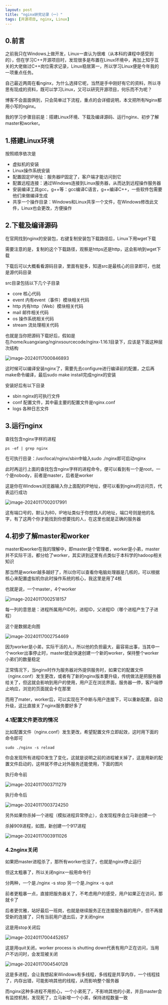 ```yaml
---
layout: post
title: "nginx研究记录（一）"
tags: [开源项目, nginx, Linux]
---
```


## 0.前言

之前我只在Windows上做开发，Linux一直认为很难（从本科的课程中感受到的），但在学习C++开源项目时，发现很多是布置在Linux环境中，再加上知乎互关的大佬做过C++岗位需求记录，Linux稳居第一，所以学习Linux便是今年我的一项重点任务。

自己最近两周在看nginx，为什么选择它呢，当然是手中刚好有它的资料，所以寻思有现成的资料，既可以学习Linux，又可以研究开源项目，何乐而不为呢？

博客不会面面俱到，只会简单过下流程，重点的会详细说明，本文把所有Nginx都用小写的nginx。

我的学习步骤目前是：搭建Linux环境、下载及编译源码、运行nginx、初步了解master和worker。

## 1.搭建Linux环境

按照顺序依次是

- 虚拟机的安装 
- Linux操作系统安装
- 配置固定IP地址：服务器IP固定了，客户端才能访问到它
- 配置远程连接：通过Windows连接到Linux服务器，从而达到远程操作服务器
- 安装编译工具gcc，g++等：gcc编译C语言，g++编译C++，一些软件包需要他们来做编译生成
- 共享一个操作目录：Windows和Linux共享一个文件，在Windows修改此文件，Linux也会更改，方便操作

## 2.下载及编译源码

在官网找到nginx的安装包，右键复制安装包下载路径后，Linux下用wget下载

需要注意的是，复制的这个下载路径，观察是https还是http，这会影响到wget下载

下载后可以大概看看源码目录，里面有挺多，知道src是最核心的目录即可，也就是源代码目录

src目录包括以下几个子目录

- core 核心代码
- event 内有event（事件）模块相关代码
- http 内有http（Web）模块相关代码
- mail 邮件相关代码
- os 操作系统相关代码
- stream 流处理相关代码

也就是当你把源码下载好后，假如是在/home/kuangxiang/nginxsourcecode/nginx-1.16.1目录下，应该是下面这种层次结构

![image-20240117000846893](/images/image-20240117000846893.png)

这时候可以编译安装nginx了，需要先去configure进行编译前的配置，之后再make命令编译，最后sudo make install完成nginx的安装

安装好后有以下目录

- sbin  nginx的可执行文件
- conf  配置文件，其中最主要的配置文件是nginx.conf
- logs 各种日志文件

## 3.运行nginx

查找包含nginx字样的进程

```
ps -ef | grep nginx
```

在可执行目录：/usr/local/nginx/sbin中输入sudo ./nginx即可启动nginx

此时再运行上面的查找包含nginx字样的进程命令，便可以看到有一个是root，一个是nobody，前者是master，后者是worker

这是你在Windows浏览器输入你上面配的IP地址，便可以看到nginx的访问页，代表运行成功

![image-20240117002017991](/images/image-20240117002017991.png)

这有端口号的，默认为80，IP地址类似于你想找人的地址，端口号则是他的名字，有了这两个你才能找到你想要找的人，在这里也就是正确的服务器

## 4.初步了解master和worker

master和worker在我的理解中，即master是个管理者，worker是小弟，master并不实际干活，都分给了worker，其实讲到这里有点类似于本科学的hadoop相关知识

那当然是worker越多越好了，所以你可以查看你电脑处理器是几核的，可以根据核心来配置虚拟机你此时操作系统的核心，我这里是用了4核

也就是说，一个master，4个worker

![image-20240117002518157](/images/image-20240117002518157.png)

每一列的意思是：进程所属用户ID列，进程ID，父进程ID（哪个进程产生了子进程）

这个是数据走向图

![image-20240117002754469](/images/image-20240117002754469.png)

因为worker是小弟，实际干活的人，所以他的负担最大，最容易出事，当其中一个worker出事停止时，master就会快速创建一个新的worker，保持整个worker小弟们的数量稳定

正常情况下，当nginx时作为服务器对外提供服务时，如果它的配置文件（nginx.conf）发生更改，或者有了新的nginx版本要升级，传统做法是把服务器给关了，但这就会影响到用户的使用，用户正在浏览界面，服务器一停，客户端停止响应，浏览的页面就会卡在那里

而用了mater，worker后，可以实现在不中断与用户连接下，可以重新配置，自动升级，这比直接关了nginx服务要好多了

### 4.1配置文件更改的情况

比如配置文件（nginx.conf）发生更改，希望配置文件立即起效，这时用下面的命令即可

```
sudo ./nginx -s reload
```

你会发现所有进程ID发生了变化，这就是说明之前的进程被关掉了，这是用新的配置文件启动的，这样就不停止对外服务还能使用，下面的图片

执行命令前

![image-20240117003711279](/images/image-20240117003711279.png)

执行命令后

![image-20240117003724250](/images/image-20240117003724250.png)

另外如果你杀掉一个进程（模拟进程异常停止），会发现程序会立马新创建一个

杀掉909进程，如图，新创建一个917进程

![image-20240117003911026](/images/image-20240117003911026.png)

### 4.2nginx关闭

如果把master进程杀了，那所有worker也没了，也就是nginx停止运行

但这太粗暴了，所以关闭nginx一般用命令行

分两种，一个是./nginx -s stop    另一个是./nginx -s quit

前者更粗暴一点，直接把服务器关了，不考虑用户的感受，用户如果正在访问，那就卡了

后者更优雅，站好最后一班岗，也就是继续服务正在连接服务器的用户，但不再接受新的连接了，只有当前用户退出后，才关闭nginx

这是用stop关闭后

![image-20240117004452657](/images/image-20240117004452657.png)

这是用quit关闭，worker process is shutting down代表有用户正在访问，当用户不访问时，会发现被关闭

![image-20240117004540128](/images/image-20240117004540128.png)

这是多进程，会让我想起来Windows有多线程，多线程是共享内存，一个线程挂了，内存出错，可能影响其他的线程，从而影响整个服务器

而nginx这种多进程不用担心，一个小弟死了，不影响其他的小弟，并且master会有监控机制，发现死了，立马新增一个小弟，保持进程数量一致